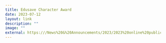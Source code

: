 ```yaml
---
title: Edusave Character Award
date: 2023-07-12
layout: link
description: ""
image: ""
external: https:///News%20&%20Announcements/2023/2023%20online%20publicity%20info.pdf
---
```

